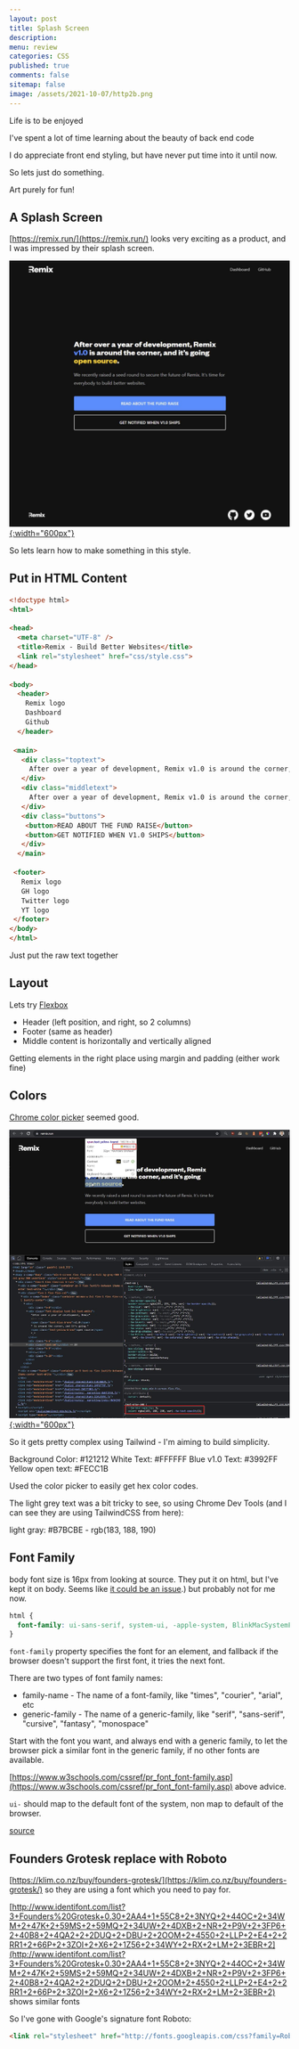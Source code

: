 ```yaml
---
layout: post
title: Splash Screen
description: 
menu: review
categories: CSS 
published: true 
comments: false     
sitemap: false
image: /assets/2021-10-07/http2b.png
---
```


<!-- ## Introduction. -->

<!-- [![alt text](/assets/2021-08-04/local.jpg "local")](/assets/2021-08-04/local.jpg) -->
<!-- [![alt text](/assets/2021-10-22/email-cover.jpg "email"){:width="800px"}](/assets/2021-10-22/email-cover.jpg) -->
<!-- [![alt text](/assets/2021-10-22/email-cover.jpg "Thanks to Solen Feyissa on unsplash - https://unsplash.com/@solenfeyissa")](https://unsplash.com/@solenfeyissa) -->

Life is to be enjoyed

I've spent a lot of time learning about the beauty of back end code

I do appreciate front end styling, but have never put time into it until now.

So lets just do something.

Art purely for fun!

## A Splash Screen

[https://remix.run/](https://remix.run/) looks very exciting as a product, and I was impressed by their splash screen.

[![alt text](/assets/2021-10-26/remix.jpg "remix"){:width="600px"}](/assets/2021-10-26/remiz.jpg)

So lets learn how to make something in this style.

## Put in HTML Content

```html
<!doctype html>
<html>

<head>
  <meta charset="UTF-8" />
  <title>Remix - Build Better Websites</title>
  <link rel="stylesheet" href="css/style.css">
</head>

<body>
  <header>
    Remix logo
    Dashboard
    Github
  </header>

 <main>
   <div class="toptext">
     After over a year of development, Remix v1.0 is around the corner, and it’s going open source
   </div>
   <div class="middletext">
     After over a year of development, Remix v1.0 is around the corner, and it’s going open source
   </div>
   <div class="buttons">
    <button>READ ABOUT THE FUND RAISE</button>
    <button>GET NOTIFIED WHEN V1.0 SHIPS</button>
   </div>
  </main>

 <footer>
   Remix logo
   GH logo
   Twitter logo
   YT logo
 </footer>
</body>
</html>
```
Just put the raw text together

## Layout

Lets try [Flexbox](https://css-tricks.com/snippets/css/a-guide-to-flexbox/)

- Header (left position, and right, so 2 columns)
- Footer (same as header)
- Middle content is horizontally and vertically aligned

Getting elements in the right place using margin and padding (either work fine)


## Colors

[Chrome color picker](https://chrome.google.com/webstore/detail/colorpick-eyedropper/ohcpnigalekghcmgcdcenkpelffpdolg?hl=en) seemed good.

[![alt text](/assets/2021-10-26/colors.jpg "colors"){:width="600px"}](/assets/2021-10-26/colors.jpg)

So it gets pretty complex using Tailwind - I'm aiming to build simplicity.

Background Color: #121212
White Text: #FFFFFF
Blue v1.0 Text: #3992FF
Yellow open text: #FECC1B

Used the color picker to easily get hex color codes.

The light grey text was a bit tricky to see, so using Chrome Dev Tools (and I can see they are using TailwindCSS from here):

light gray: #B7BCBE - rgb(183, 188, 190)

## Font Family

body font size is 16px from looking at source. They put it on html, but I've kept it on body. Seems like [it could be an issue](https://stackoverflow.com/questions/6905834/should-i-set-the-default-font-size-on-the-body-or-html-element#:~:text=3%20Answers&text=Now%20that%20the%20rem%20unit,rem%20stands%20for%20root%20em).) but probably not for me now.

```css
html {
  font-family: ui-sans-serif, system-ui, -apple-system, BlinkMacSystemFont, "Segoe UI", Roboto, "Helvetica Neue", Arial, "Noto Sans", sans-serif, "Apple Color Emoji", "Segoe UI Emoji", "Segoe UI Symbol", "Noto Color Emoji";
}
```

`font-family` property specifies the font for an element, and fallback if the browser doesn't support the first font, it tries the next font.

There are two types of font family names:

- family-name - The name of a font-family, like "times", "courier", "arial", etc
- generic-family - The name of a generic-family, like "serif", "sans-serif", "cursive", "fantasy", "monospace"

Start with the font you want, and always end with a generic family, to let the browser pick a similar font in the generic family, if no other fonts are available.

[https://www.w3schools.com/cssref/pr_font_font-family.asp](https://www.w3schools.com/cssref/pr_font_font-family.asp) above advice.

`ui-` should map to the default font of the system, non map to default of the browser.

[source](https://stackoverflow.com/questions/65557819/difference-between-ui-sans-serif-sans-serif-and-system-ui-generic-font-names-in)

## Founders Grotesk replace with Roboto

[https://klim.co.nz/buy/founders-grotesk/](https://klim.co.nz/buy/founders-grotesk/) so they are using a font which you need to pay for.

[http://www.identifont.com/list?3+Founders%20Grotesk+0.30+2AA4+1+55C8+2+3NYQ+2+44OC+2+34WM+2+47K+2+59MS+2+59MQ+2+34UW+2+4DXB+2+NR+2+P9V+2+3FP6+2+40B8+2+4QA2+2+2DUQ+2+DBU+2+2OOM+2+4550+2+LLP+2+E4+2+2RR1+2+66P+2+3ZOI+2+X6+2+1Z56+2+34WY+2+RX+2+LM+2+3EBR+2](http://www.identifont.com/list?3+Founders%20Grotesk+0.30+2AA4+1+55C8+2+3NYQ+2+44OC+2+34WM+2+47K+2+59MS+2+59MQ+2+34UW+2+4DXB+2+NR+2+P9V+2+3FP6+2+40B8+2+4QA2+2+2DUQ+2+DBU+2+2OOM+2+4550+2+LLP+2+E4+2+2RR1+2+66P+2+3ZOI+2+X6+2+1Z56+2+34WY+2+RX+2+LM+2+3EBR+2) shows similar fonts

So I've gone with Google's signature font Roboto:

```html
<link rel="stylesheet" href="http://fonts.googleapis.com/css?family=Roboto">
```
